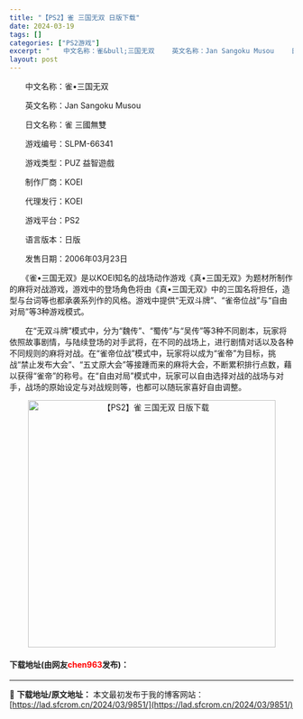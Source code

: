 ```yaml
---
title: "【PS2】雀 三国无双 日版下载"
date: 2024-03-19
tags: []
categories: ["PS2游戏"]
excerpt: "　　中文名称：雀&bull;三国无双 　　英文名称：Jan Sangoku Musou 　　日文名称：雀 三國無雙 　　游戏编号：SLPM-66341 　　游戏类型：PUZ 益智遊戲 　　制作厂商：KOEI 　　代理发行：KOEI 　　游戏平台：PS2 　　语言版本：日版 　　发售日期：2006年0&hellip;"
layout: post
---
```


 <p>　　中文名称：雀&bull;三国无双</p> <p>　　英文名称：Jan Sangoku Musou</p> <p>　　日文名称：雀 三國無雙</p> <p>　　游戏编号：SLPM-66341</p> <p>　　游戏类型：PUZ 益智遊戲</p> <p>　　制作厂商：KOEI</p> <p>　　代理发行：KOEI</p> <p>　　游戏平台：PS2</p> <p>　　语言版本：日版</p> <p>　　发售日期：2006年03月23日</p> <p>　　《雀&bull;三国无双》是以KOEI知名的战场动作游戏《真&bull;三国无双》为题材所制作的麻将对战游戏，游戏中的登场角色将由《真&bull;三国无双》中的三国名将担任，造型与台词等也都承袭系列作的风格。游戏中提供&ldquo;无双斗牌&rdquo;、&ldquo;雀帝位战&rdquo;与&ldquo;自由对局&rdquo;等3种游戏模式。</p> <p>　　在&ldquo;无双斗牌&rdquo;模式中，分为&ldquo;魏传&rdquo;、&ldquo;蜀传&rdquo;与&ldquo;吴传&rdquo;等3种不同剧本，玩家将依照故事剧情，与陆续登场的对手武将，在不同的战场上，进行剧情对话以及各种不同规则的麻将对战。在&ldquo;雀帝位战&rdquo;模式中，玩家将以成为&ldquo;雀帝&rdquo;为目标，挑战&ldquo;禁止发布大会&rdquo;、&ldquo;五丈原大会&rdquo;等接踵而来的麻将大会，不断累积排行点数，藉以获得&ldquo;雀帝&rdquo;的称号。在&ldquo;自由对局&rdquo;模式中，玩家可以自由选择对战的战场与对手，战场的原始设定与对战规则等，也都可以随玩家喜好自由调整。</p> <p align="center"><img align="" border="0" src="https://lad.sfcrom.cn/wp-content/uploads/2024/03/20240319_65f9978a9ae76.jpg" width="439" alt="【PS2】雀 三国无双 日版下载" /></p> <p><h4>下载地址(由网友<font color="red">chen963</font>发布)：</h4></p> 

---
📖 **下载地址/原文地址：** 本文最初发布于我的博客网站：[https://lad.sfcrom.cn/2024/03/9851/](https://lad.sfcrom.cn/2024/03/9851/)

